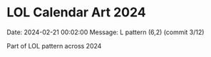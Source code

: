 # LOL Calendar Art 2024

Date: 2024-02-21 00:02:00
Message: L pattern (6,2) (commit 3/12)

Part of LOL pattern across 2024
